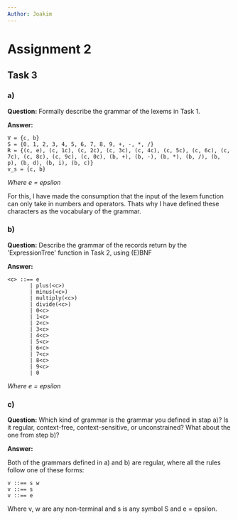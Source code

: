 ```yaml
---
Author: Joakim
---
```


# Assignment 2

## Task 3

### a)

**Question:** Formally describe the grammar of the lexems in Task 1.

**Answer:**

```
V = {c, b}
S = {0, 1, 2, 3, 4, 5, 6, 7, 8, 9, +, -, *, /}
R = {(c, e), (c, 1c), (c, 2c), (c, 3c), (c, 4c), (c, 5c), (c, 6c), (c, 7c), (c, 8c), (c, 9c), (c, 0c), (b, +), (b, -), (b, *), (b, /), (b, p), (b, d), (b, i), (b, c)}
v_s = {c, b}
```

_Where e = epsilon_

For this, I have made the consumption that the input of the lexem function can only take in numbers and operators. Thats why I have defined these characters as the vocabulary of the grammar.

### b)

**Question:** Describe the grammar of the records return by the 'ExpressionTree' function in Task 2, using (E)BNF

**Answer:**

```
<c> ::== e
       | plus(<c>)
       | minus(<c>)
       | multiply(<c>)
       | divide(<c>)
       | 0<c>
       | 1<c>
       | 2<c>
       | 3<c>
       | 4<c>
       | 5<c>
       | 6<c>
       | 7<c>
       | 8<c>
       | 9<c>
       | 0
```

_Where e = epsilon_

### c) 

**Question:** Which kind of grammar is the grammar you defined in stap a)? Is it regular, context-free, context-sensitive, or unconstrained? What about the one from step b)?

**Answer:**

Both of the grammars defined in a) and b) are regular, where all the rules follow one of these forms:

```
v ::== s w
v ::== s
v ::== e
```

Where v, w are any non-terminal and s is any symbol S and e = epsilon.
